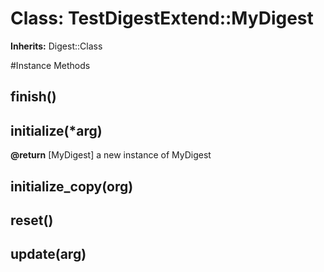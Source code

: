 # Class: TestDigestExtend::MyDigest
**Inherits:** Digest::Class
    




#Instance Methods
## finish() [](#method-i-finish)

## initialize(*arg) [](#method-i-initialize)

**@return** [MyDigest] a new instance of MyDigest

## initialize_copy(org) [](#method-i-initialize_copy)

## reset() [](#method-i-reset)

## update(arg) [](#method-i-update)

